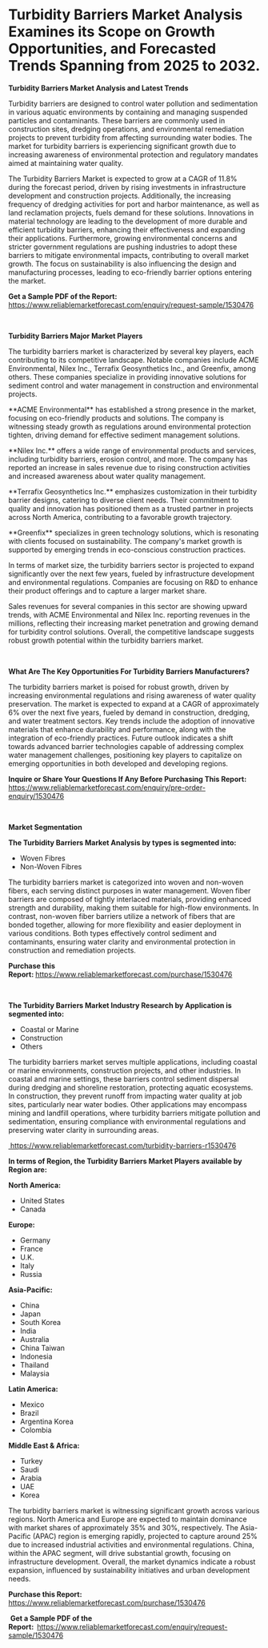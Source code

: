 <p><h1>Turbidity Barriers Market Analysis Examines its Scope on Growth Opportunities, and Forecasted Trends Spanning from 2025 to 2032.</h1></p><p><strong>Turbidity Barriers Market Analysis and Latest Trends</strong></p>
<p><p>Turbidity barriers are designed to control water pollution and sedimentation in various aquatic environments by containing and managing suspended particles and contaminants. These barriers are commonly used in construction sites, dredging operations, and environmental remediation projects to prevent turbidity from affecting surrounding water bodies. The market for turbidity barriers is experiencing significant growth due to increasing awareness of environmental protection and regulatory mandates aimed at maintaining water quality.</p><p>The Turbidity Barriers Market is expected to grow at a CAGR of 11.8% during the forecast period, driven by rising investments in infrastructure development and construction projects. Additionally, the increasing frequency of dredging activities for port and harbor maintenance, as well as land reclamation projects, fuels demand for these solutions. Innovations in material technology are leading to the development of more durable and efficient turbidity barriers, enhancing their effectiveness and expanding their applications. Furthermore, growing environmental concerns and stricter government regulations are pushing industries to adopt these barriers to mitigate environmental impacts, contributing to overall market growth. The focus on sustainability is also influencing the design and manufacturing processes, leading to eco-friendly barrier options entering the market.</p></p>
<p><strong>Get a Sample PDF of the Report:&nbsp;</strong> <a href="https://www.reliablemarketforecast.com/enquiry/request-sample/1530476?utm_campaign=1197&utm_medium=2&utm_source=Github&utm_content=ia&utm_term=16042025&utm_id=turbidity-barriers">https://www.reliablemarketforecast.com/enquiry/request-sample/1530476</a></p>
<p>&nbsp;</p>
<p><strong>Turbidity Barriers Major Market Players</strong></p>
<p><p>The turbidity barriers market is characterized by several key players, each contributing to its competitive landscape. Notable companies include ACME Environmental, Nilex Inc., Terrafix Geosynthetics Inc., and Greenfix, among others. These companies specialize in providing innovative solutions for sediment control and water management in construction and environmental projects.</p><p>**ACME Environmental** has established a strong presence in the market, focusing on eco-friendly products and solutions. The company is witnessing steady growth as regulations around environmental protection tighten, driving demand for effective sediment management solutions.</p><p>**Nilex Inc.** offers a wide range of environmental products and services, including turbidity barriers, erosion control, and more. The company has reported an increase in sales revenue due to rising construction activities and increased awareness about water quality management.</p><p>**Terrafix Geosynthetics Inc.** emphasizes customization in their turbidity barrier designs, catering to diverse client needs. Their commitment to quality and innovation has positioned them as a trusted partner in projects across North America, contributing to a favorable growth trajectory.</p><p>**Greenfix** specializes in green technology solutions, which is resonating with clients focused on sustainability. The company's market growth is supported by emerging trends in eco-conscious construction practices.</p><p>In terms of market size, the turbidity barriers sector is projected to expand significantly over the next few years, fueled by infrastructure development and environmental regulations. Companies are focusing on R&D to enhance their product offerings and to capture a larger market share.</p><p>Sales revenues for several companies in this sector are showing upward trends, with ACME Environmental and Nilex Inc. reporting revenues in the millions, reflecting their increasing market penetration and growing demand for turbidity control solutions. Overall, the competitive landscape suggests robust growth potential within the turbidity barriers market.</p></p>
<p>&nbsp;</p>
<p><strong>What Are The Key Opportunities For Turbidity Barriers Manufacturers?</strong></p>
<p><p>The turbidity barriers market is poised for robust growth, driven by increasing environmental regulations and rising awareness of water quality preservation. The market is expected to expand at a CAGR of approximately 6% over the next five years, fueled by demand in construction, dredging, and water treatment sectors. Key trends include the adoption of innovative materials that enhance durability and performance, along with the integration of eco-friendly practices. Future outlook indicates a shift towards advanced barrier technologies capable of addressing complex water management challenges, positioning key players to capitalize on emerging opportunities in both developed and developing regions.</p></p>
<p><strong>Inquire or Share Your Questions If Any Before Purchasing This Report:</strong> <a href="https://www.reliablemarketforecast.com/enquiry/pre-order-enquiry/1530476?utm_campaign=1197&utm_medium=2&utm_source=Github&utm_content=ia&utm_term=16042025&utm_id=turbidity-barriers">https://www.reliablemarketforecast.com/enquiry/pre-order-enquiry/1530476</a></p>
<p>&nbsp;</p>
<p><strong>Market Segmentation</strong></p>
<p><strong>The Turbidity Barriers Market Analysis by types is segmented into:</strong></p>
<p><ul><li>Woven Fibres</li><li>Non-Woven Fibres</li></ul></p>
<p><p>The turbidity barriers market is categorized into woven and non-woven fibers, each serving distinct purposes in water management. Woven fiber barriers are composed of tightly interlaced materials, providing enhanced strength and durability, making them suitable for high-flow environments. In contrast, non-woven fiber barriers utilize a network of fibers that are bonded together, allowing for more flexibility and easier deployment in various conditions. Both types effectively control sediment and contaminants, ensuring water clarity and environmental protection in construction and remediation projects.</p></p>
<p><strong>Purchase this Report:&nbsp;</strong><a href="https://www.reliablemarketforecast.com/purchase/1530476?utm_campaign=1197&utm_medium=2&utm_source=Github&utm_content=ia&utm_term=16042025&utm_id=turbidity-barriers">https://www.reliablemarketforecast.com/purchase/1530476</a></p>
<p>&nbsp;</p>
<p><strong>The Turbidity Barriers Market Industry Research by Application is segmented into:</strong></p>
<p><ul><li>Coastal or Marine</li><li>Construction</li><li>Others</li></ul></p>
<p><p>The turbidity barriers market serves multiple applications, including coastal or marine environments, construction projects, and other industries. In coastal and marine settings, these barriers control sediment dispersal during dredging and shoreline restoration, protecting aquatic ecosystems. In construction, they prevent runoff from impacting water quality at job sites, particularly near water bodies. Other applications may encompass mining and landfill operations, where turbidity barriers mitigate pollution and sedimentation, ensuring compliance with environmental regulations and preserving water clarity in surrounding areas.</p></p>
<p><a href="https://www.reliablemarketforecast.com/turbidity-barriers-r1530476?utm_campaign=1197&utm_medium=2&utm_source=Github&utm_content=ia&utm_term=16042025&utm_id=turbidity-barriers">&nbsp;https://www.reliablemarketforecast.com/turbidity-barriers-r1530476</a></p>
<p><strong>In terms of Region, the Turbidity Barriers Market Players available by Region are:</strong></p>
<p>
    <p> <strong> North America: </strong>
        <ul>
            <li>United States</li>
            <li>Canada</li>
        </ul>
        </p> 
    <p> <strong> Europe: </strong>
        <ul>
            <li>Germany</li>
            <li>France</li>
            <li>U.K.</li>
            <li>Italy</li>
            <li>Russia</li>
        </ul>
        </p> 
    <p> <strong> Asia-Pacific: </strong>
        <ul>
            <li>China</li>
            <li>Japan</li>
            <li>South Korea</li>
            <li>India</li>
            <li>Australia</li>
            <li>China Taiwan</li>
            <li>Indonesia</li>
            <li>Thailand</li>
            <li>Malaysia</li>
        </ul>
        </p> 
    <p> <strong> Latin America: </strong>
        <ul>
            <li>Mexico</li>
            <li>Brazil</li>
            <li>Argentina Korea</li>
            <li>Colombia</li>
        </ul>
        </p> 
    <p> <strong> Middle East & Africa: </strong>
        <ul>
            <li>Turkey</li>
            <li>Saudi</li>
            <li>Arabia</li>
            <li>UAE</li>
            <li>Korea</li>
        </ul>
    </p>
    </p>
<p><p>The turbidity barriers market is witnessing significant growth across various regions. North America and Europe are expected to maintain dominance with market shares of approximately 35% and 30%, respectively. The Asia-Pacific (APAC) region is emerging rapidly, projected to capture around 25% due to increased industrial activities and environmental regulations. China, within the APAC segment, will drive substantial growth, focusing on infrastructure development. Overall, the market dynamics indicate a robust expansion, influenced by sustainability initiatives and urban development needs.</p></p>
<p><strong>Purchase this Report: </strong><a href="https://www.reliablemarketforecast.com/purchase/1530476?utm_campaign=1197&utm_medium=2&utm_source=Github&utm_content=ia&utm_term=16042025&utm_id=turbidity-barriers">https://www.reliablemarketforecast.com/purchase/1530476</a></p>
<p>&nbsp;<strong>Get a Sample PDF of the Report:&nbsp;&nbsp;</strong><a href="https://www.reliablemarketforecast.com/enquiry/request-sample/1530476?utm_campaign=1197&utm_medium=2&utm_source=Github&utm_content=ia&utm_term=16042025&utm_id=turbidity-barriers">https://www.reliablemarketforecast.com/enquiry/request-sample/1530476</a></p>
<p><strong></strong></p>
<p><p></p><p></p><p></p></p>